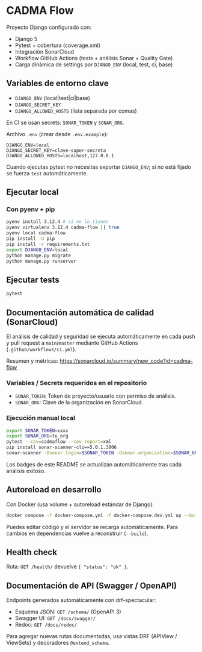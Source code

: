 # CADMA Flow
Proyecto Django configurado con:

- Django 5
- Pytest + cobertura (coverage.xml)
- Integración SonarCloud
- Workflow GitHub Actions (tests + análisis Sonar + Quality Gate)
- Carga dinámica de settings por `DJANGO_ENV` (local, test, ci, base)

## Variables de entorno clave

- `DJANGO_ENV` (local|test|ci|base)
- `DJANGO_SECRET_KEY`
- `DJANGO_ALLOWED_HOSTS` (lista separada por comas)

En CI se usan secrets: `SONAR_TOKEN` y `SONAR_ORG`.

Archivo `.env` (crear desde `.env.example`):
```
DJANGO_ENV=local
DJANGO_SECRET_KEY=clave-super-secreta
DJANGO_ALLOWED_HOSTS=localhost,127.0.0.1
```

Cuando ejecutas pytest no necesitas exportar `DJANGO_ENV`; si no está fijado se fuerza `test` automáticamente.

## Ejecutar local

### Con pyenv + pip
```bash
pyenv install 3.12.4 # si no lo tienes
pyenv virtualenv 3.12.4 cadma-flow || true
pyenv local cadma-flow
pip install -U pip
pip install -r requirements.txt
export DJANGO_ENV=local
python manage.py migrate
python manage.py runserver
```

## Ejecutar tests

```bash
pytest
```

## Documentación automática de calidad (SonarCloud)

El análisis de calidad y seguridad se ejecuta automáticamente en cada push y pull request a `main`/`master` mediante GitHub Actions (`.github/workflows/ci.yml`).

Resumen y métricas: https://sonarcloud.io/summary/new_code?id=cadma-flow

### Variables / Secrets requeridos en el repositorio

- `SONAR_TOKEN`: Token de proyecto/usuario con permiso de análisis.
- `SONAR_ORG`: Clave de la organización en SonarCloud.

### Ejecución manual local

```bash
export SONAR_TOKEN=xxxx
export SONAR_ORG=tu_org
pytest --cov=cadmaflow --cov-report=xml
pip install sonar-scanner-cli==5.0.1.3006
sonar-scanner -Dsonar.login=$SONAR_TOKEN -Dsonar.organization=$SONAR_ORG -Dproject.settings=sonar-project.properties
```

Los badges de este README se actualizan automáticamente tras cada análisis exitoso.

## Autoreload en desarrollo

Con Docker (usa volume + autoreload estándar de Django):

```bash
docker compose -f docker-compose.yml -f docker-compose.dev.yml up --build
```

Puedes editar código y el servidor se recarga automáticamente. Para cambios en dependencias vuelve a reconstruir (`--build`).

## Health check

Ruta: `GET /health/` devuelve `{ "status": "ok" }`.

## Documentación de API (Swagger / OpenAPI)

Endpoints generados automáticamente con drf-spectacular:

- Esquema JSON: `GET /schema/` (OpenAPI 3)
- Swagger UI: `GET /docs/swagger/`
- Redoc: `GET /docs/redoc/`

Para agregar nuevas rutas documentadas, usa vistas DRF (APIView / ViewSets) y decoradores `@extend_schema`.
